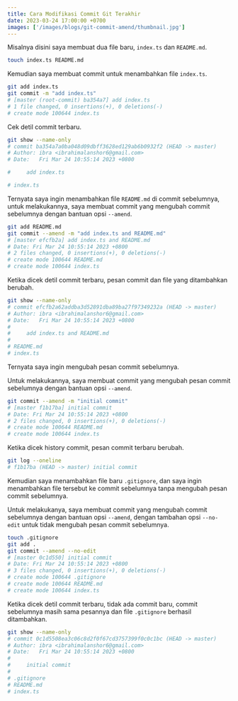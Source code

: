 ```yaml
---
title: Cara Modifikasi Commit Git Terakhir
date: 2023-03-24 17:00:00 +0700
images: ['/images/blogs/git-commit-amend/thumbnail.jpg']
---
```


Misalnya disini saya membuat dua file baru, `index.ts` dan `README.md`.

```bash
touch index.ts README.md
```

Kemudian saya membuat commit untuk menambahkan file `index.ts`.

```bash
git add index.ts
git commit -m "add index.ts"
# [master (root-commit) ba354a7] add index.ts
# 1 file changed, 0 insertions(+), 0 deletions(-)
# create mode 100644 index.ts
```

Cek detil commit terbaru.

```bash
git show --name-only
# commit ba354a7a0ba048d09dbff3628ed129ab6b0932f2 (HEAD -> master)
# Author: ibra <ibrahimalanshor6@gmail.com>
# Date:   Fri Mar 24 10:55:14 2023 +0800

#     add index.ts

# index.ts
```

Ternyata saya ingin menambahkan file `README.md` di commit sebelumnya, untuk melakukannya, saya membuat commit yang mengubah commit sebelumnya dengan bantuan opsi `--amend`.

```bash
git add README.md
git commit --amend -m "add index.ts and README.md"
# [master efcfb2a] add index.ts and README.md
# Date: Fri Mar 24 10:55:14 2023 +0800
# 2 files changed, 0 insertions(+), 0 deletions(-)
# create mode 100644 README.md
# create mode 100644 index.ts
```

Ketika dicek detil commit terbaru, pesan commit dan file yang ditambahkan berubah.

```bash
git show --name-only
# commit efcfb2a62addba3d52891dba89ba27f97349232a (HEAD -> master)
# Author: ibra <ibrahimalanshor6@gmail.com>
# Date:   Fri Mar 24 10:55:14 2023 +0800
# 
#     add index.ts and README.md
# 
# README.md
# index.ts
```

Ternyata saya ingin mengubah pesan commit sebelumnya.

Untuk melakukannya, saya membuat commit yang mengubah pesan commit sebelumnya dengan bantuan opsi `--amend`.

```bash
git commit --amend -m "initial commit"
# [master f1b17ba] initial commit
# Date: Fri Mar 24 10:55:14 2023 +0800
# 2 files changed, 0 insertions(+), 0 deletions(-)
# create mode 100644 README.md
# create mode 100644 index.ts
```

Ketika dicek history commit, pesan commit terbaru berubah.

```bash
git log --oneline
# f1b17ba (HEAD -> master) initial commit
```

Kemudian saya menambahkan file baru `.gitignore`, dan saya ingin menambahkan file tersebut ke commit sebelumnya tanpa mengubah pesan commit sebelumnya.

Untuk melakukanya, saya membuat commit yang mengubah commit sebelumnya dengan bantuan opsi `--amend`, dengan tambahan opsi `--no-edit` untuk tidak mengubah pesan commit sebelumnya.

```bash
touch .gitignore
git add .
git commit --amend --no-edit
# [master 0c1d550] initial commit
# Date: Fri Mar 24 10:55:14 2023 +0800
# 3 files changed, 0 insertions(+), 0 deletions(-)
# create mode 100644 .gitignore
# create mode 100644 README.md
# create mode 100644 index.ts
```

Ketika dicek detil commit terbaru, tidak ada commit baru, commit sebelumnya masih sama pesannya dan file `.gitignore` berhasil ditambahkan.

```bash
git show --name-only
# commit 0c1d5508ea3c06c8d2f0f67cd3757399f0c0c1bc (HEAD -> master)
# Author: ibra <ibrahimalanshor6@gmail.com>
# Date:   Fri Mar 24 10:55:14 2023 +0800
# 
#     initial commit
# 
# .gitignore
# README.md
# index.ts
```